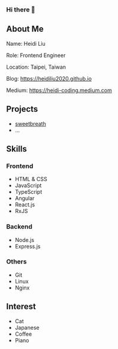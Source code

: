 ### Hi there 👋

## About Me

Name: Heidi Liu

Role: Frontend Engineer

Location: Taipei, Taiwan

Blog: https://heidiliu2020.github.io

Medium: https://heidi-coding.medium.com

## Projects

+ [sweetbreath](https://github.com/heidiliu2020/sweetbreath)
+ ...

## Skills

### Frontend

+ HTML & CSS
+ JavaScript
+ TypeScript
+ Angular
+ React.js
+ RxJS

### Backend

+ Node.js
+ Express.js

### Others

+ Git
+ Linux
+ Nginx

## Interest

+ Cat
+ Japanese
+ Coffee
+ Piano

<!--
**heidiliu2020/heidiliu2020** is a ✨ _special_ ✨ repository because its `README.md` (this file) appears on your GitHub profile.

Here are some ideas to get you started:

- 🔭 I’m currently working on ...
- 🌱 I’m currently learning ...
- 👯 I’m looking to collaborate on ...
- 🤔 I’m looking for help with ...
- 💬 Ask me about ...
- 📫 How to reach me: ...
- 😄 Pronouns: ...
- ⚡ Fun fact: ...
-->
